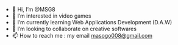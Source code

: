 - 👋 Hi, I’m @MSG8
- 👀 I’m interested in video games
- 🌱 I’m currently learning Web Applications Development (D.A.W)
- 💞️ I’m looking to collaborate on creative softwares
- 📫 How to reach me :  my email masogo008@gmail.com

<!---
MSG8/MSG8 is a ✨ special ✨ repository because its `README.md` (this file) appears on your GitHub profile.
You can click the Preview link to take a look at your changes.
--->
